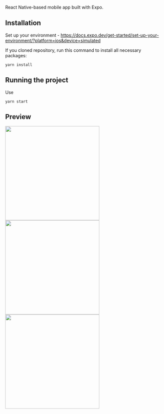 React Native-based mobile app built with Expo.



## Installation
Set up your environment - https://docs.expo.dev/get-started/set-up-your-environment/?platform=ios&device=simulated

If you cloned repository, run this command to install all necessary packages:

```
yarn install
```

## Running the project

Use

```
yarn start
```

## Preview
<img src="https://github.com/user-attachments/assets/a44379a3-d3ca-4574-b19a-c3efb6aee003" width="300">
<img src="https://github.com/user-attachments/assets/7c9986f7-ef1f-4bf2-ad1f-059c3b77e3ca" width="300">
<img src="https://github.com/user-attachments/assets/1a765c0a-a271-4172-a50f-f6c12fe98d00" width="300">
